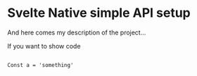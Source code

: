 # Svelte Native simple API setup

And here comes my description of the project...

If you want to show code 

```html

Const a = 'something'

`````